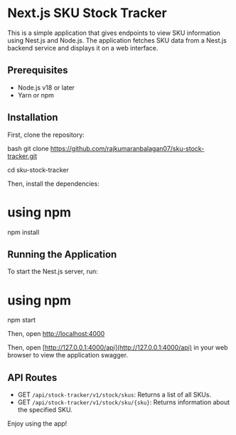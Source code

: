 # Next.js SKU Stock Tracker

This is a simple application that gives endpoints to view SKU information using Nest.js and Node.js. The application fetches SKU data from a Nest.js backend service and displays it on a web interface.

## Prerequisites

- Node.js v18 or later
- Yarn or npm

## Installation

First, clone the repository:

bash
git clone https://github.com/rajkumaranbalagan07/sku-stock-tracker.git

cd sku-stock-tracker

Then, install the dependencies:

# using npm

npm install

## Running the Application

To start the Nest.js server, run:

# using npm

npm start

Then, open [http://localhost:4000](http://localhost:4000)

Then, open [http://127.0.0.1:4000/api](http://127.0.0.1:4000/api) in your web browser to view the application swagger.

## API Routes

- GET `/api/stock-tracker/v1/stock/skus`: Returns a list of all SKUs.
- GET `/api/stock-tracker/v1/stock/sku/{sku}`: Returns information about the specified SKU.

Enjoy using the app!
